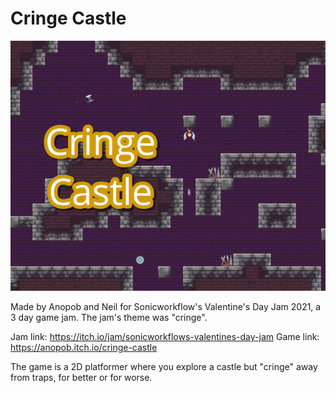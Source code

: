 # Cringe Castle
![CoverImage](CringeCastleCoverImage.png)

Made by Anopob and Neil for Sonicworkflow's Valentine's Day Jam 2021, a 3 day game jam. The jam's theme was "cringe".

Jam link: https://itch.io/jam/sonicworkflows-valentines-day-jam
Game link: https://anopob.itch.io/cringe-castle

The game is a 2D platformer where you explore a castle but "cringe" away from traps, for better or for worse.
